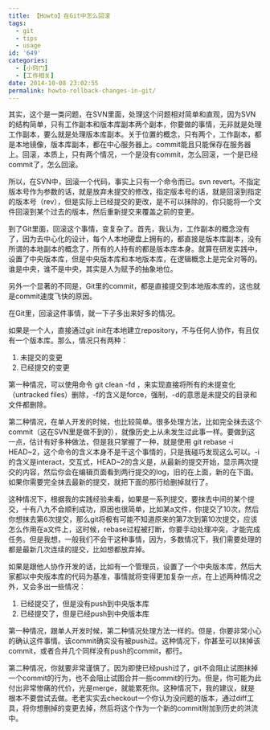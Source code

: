 ```yaml
---
title: 【Howto】在Git中怎么回滚
tags:
  - git
  - tips
  - usage
id: '649'
categories:
  - [小窍门]
  - [工作相关]
date: 2014-10-08 23:02:55
permalink: howto-rollback-changes-in-git/
---
```


其实，这个是一类问题，在SVN里面，处理这个问题相对简单和直观，因为SVN的结构简单，只有工作副本和版本库副本两个副本，你要做的事情，无非就是处理工作副本，要么就是处理版本库副本。关于位置的概念，只有两个，工作副本，都是本地镜像，版本库副本，都在中心服务器上。commit能且只能保存在服务器上。回滚，本质上，只有两个情况，一个是没有commit，怎么回滚，一个是已经commit了，怎么回滚。

所以，在SVN中，回滚一个代码，事实上只有一个命令而已。svn revert。不指定版本号作为参数的话，就是放弃未提交的修改，指定版本号的话，就是回滚到指定的版本号（rev），但是实际上已经提交的更改，是不可以抹除的，你只能将一个文件回滚到某个过去的版本，然后重新提交来覆盖之前的变更。

到了Git里面，回滚这个事情，变复杂了。首先，我认为，工作副本的概念没有了，因为去中心化的设计，每个人本地硬盘上拥有的，都直接是版本库副本，没有所谓的本地副本的概念了，所有的人持有的都是版本库本身。就算在研发实践中，设置了中央版本库，但是中央版本库和本地版本库，在逻辑概念上是完全对等的。谁是中央，谁不是中央，其实是人为赋予的抽象地位。

另外一个显著的不同是，Git里的commit，都是直接提交到本地版本库的，这也就是commit速度飞快的原因。

在Git里，回滚这件事情，就一下子多出来好多的情况。

如果是一个人，直接通过git init在本地建立repository，不与任何人协作，有且仅有一个版本库。那么，情况只有两种：

1.  未提交的变更
2.  已经提交的变更

第一种情况，可以使用命令 git clean -fd ，来实现直接将所有的未提变化（untracked files）删除，-f的含义是force，强制，-d的意思是未提交的目录和文件都删除。

第二种情况，在单人开发的时候，也比较简单。很多处理方法，比如完全抹去这个commit（这在SVN里是做不到的），就像历史上从未发生过此事一样。要做到这一点，估计有好多种做法，但是我只掌握了一种，就是使用 git rebase -i HEAD~2，这个命令的含义本身不是干这个事情的，只是我碰巧发现这么可以。-i的含义是interact，交互式，HEAD~2的含义是，从最新的提交开始，显示两次提交的内容，然后你会在编辑页面看到两行提交的log，旧的在上面，新的在下面。如果你需要完全抹去最新的提交，就把下面的那行给删掉就行了。

这种情况下，根据我的实践经验来看，如果是一系列提交，要抹去中间的某个提交，十有八九不会顺利成功，原因也很简单，比如某a文件，你提交了10次，然后你想抹去第6次提交，那么git将极有可能不知道原来的第7次到第10次提交，应该怎么作用在a文件上，这时候，rebase过程被打断，你要手动处理冲突，才能完成任务。但是我想，一般我们不会干这种事情，因为，多数情况下，我们需要处理的都是最新几次连续的提交，比如想都放弃掉。

如果是跟他人协作开发的话，比如有一个管理员，设置了一个中央版本库，然后大家都以中央版本库的代码为基准，事情就将变得更加复杂一点，在上述两种情况之外，又会多出一些情况：

1.  已经提交了，但是没有push到中央版本库
2.  已经提交了，但是已经push到中央版本库

第一种情况，跟单人开发时候，第二种情况处理方法一样的。但是，你要非常小心的确认这件事情。该commit确实没有被push过。这种情况下，你甚至可以抹掉该commit，或者合并几个同样没有push的commit，都行。

第二种情况，你就要非常谨慎了。因为即使已经push过了，git不会阻止试图抹掉一个commit的行为，也不会阻止试图合并一些commit的行为。但是，你可能为此付出非常惨痛的代价，光是merge，就能累死你。这种情况下，我的建议，就是根本不要尝试去做。老老实实去checkout一个你认为没问题的版本，通过diff工具，将你想删掉的变更去掉，然后将这个作为一个新的commit附加到历史的洪流中。